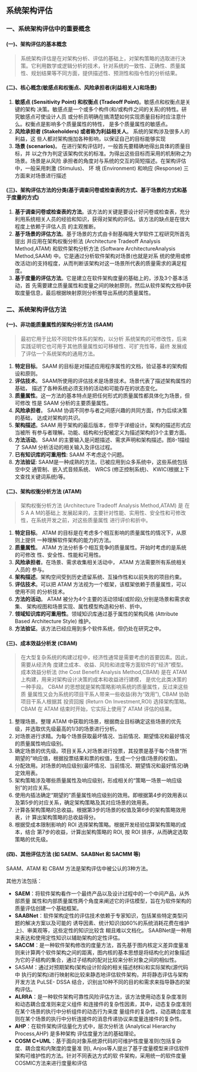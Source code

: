 ## 系统架构评估

### 一、系统架构评估中的重要概念

#### (一)、架构评估的基本概念

> 系统架构评估是在对架构分析、评估的基础上，对架构策略的选取进行决策。它利用数学或逻辑分析的技术，针对系统的一致性、正确性、质量属性、规划结果等不同方面，提供描述性、预测性和指令性的分析结果。

#### (二)、核心概念(敏感点和权衡点、风险承担者(利益相关人)和场景)

1. **敏感点 (Sensitivity Point) 和权衡点 (Tradeoff Point)**。敏感点和权衡点是关键的架构 决策。敏感点是一个或多个构件(和/或构件之间的关系)的特性。研究敏感点可使设计人员 或分析员明确在搞清楚如何实现质量目标时应注意什么。权衡点是影响多个质量属性的特性， 是多个质量属性的敏感点。
2. **风险承担者 (Stakeholders) 或者称为利益相关人**。 系统的架构涉及很多人的利益，这 些人都对架构施加各种影响，以保证自己的目标能够实现
3. **场景 (scenarios)**。 在进行架构评估时，一般首先要精确地得出具体的质量目标，并 以之作为判定该架构优劣的标准。为得出这些目标而采用的机制称之为场景。场景是从风险 承担者的角度对与系统的交互的简短描述。在架构评估中，一般采用刺激 (Stimulus)、 环 境 (Environment) 和响应 (Response) 三方面来对场景进行描述

#### (三)、架构评估方法的分类(基于调查问卷或检查表的方式、基于场景的方式和基于度量的方式)

1. **基于调查问卷或检查表的方法**。该方法的关键是要设计好问卷或检查表，充分利用系统相关人员的经验和知识，获得对架构的评估。该方法的缺点是在很大程度上依赖于评估人员 的主观推断。
2. **基于场景的评估方法**。基于场景的方式由卡耐基梅隆大学软件工程研究所首先提出 并应用在架构权衡分析法 (Architecture Tradeoff Analysis Method,ATAM) 和软件架构分析方法 (Software ArchitectureAnalysis Method,SAAM) 中。它是通过分析软件架构对场景(也就是对系 统的使用或修改活动)的支持程度，从而判断该架构对这一场景所代表的质量需求的满足程度。
3. **基于度量的评估方法**。它是建立在软件架构度量的基础上的，涉及3个基本活动，首 先需要建立质量属性和度量之间的映射原则，然后从软件架构文档中获取度量信息，最后根据映射原则分析推导出系统的质量属性。

### 二、系统架构评估方法

#### (一)、非功能质量属性的架构分析方法 **(SAAM)**

> 最初它用于比较不同软件体系的架构，以分析 系统架构的可修改性，后来实践证明它也可用于其他质量属性如可移植性、可扩充性等，最终 发展成了评估一个系统架构的通用方法。

1. **特定目标**。 SAAM 的目标是对描述应用程序属性的文档，验证基本的架构假设和原则。
2. **评估技术**。 SAAM所使用的评估技术是场景技术。场景代表了描述架构属性的基础， 描述了各种系统必须支持的活动和可能存在的状态变化。
3. **质量属性**。这一方法的基本特点是把任何形式的质量属性都具体化为场景，但可修改 性是 SAAM 分析的主要质量属性。
4. **风险承担者**。 SAAM 协调不同参与者之间感兴趣的共同方面，作为后续决策的基础， 达成对架构的共识。
5. **架构描述**。SAAM 用于架构的最后版本，但早于详细设计。架构的描述形式应当被所 有参与者理解。功能、结构和分配被定义为描述架构的3个主要方面。
6. **方法活动**。 SAAM 的主要输入是问题描述、需求声明和架构描述。图8-1描绘了 SAAM 分析活动的相关输入及评估过程。
7. **已有知识库的可重用性**: SAAM 不考虑这个问题。
8. **方法验证**: SAAM是一种成熟的方法，已被应用到众多系统中，这些系统包括空中交 通管制、嵌入式音频系统、 WRCS (修正控制系统)、 KWIC(根据上下文查找关键词系统)等。

#### (二)、架构权衡分析方法 **(ATAM)**

> 架构权衡分析方法 (Architecture Tradeoff Analysis Method,ATAM) 是 在 S A A M的基础上 发展起来的，主要针对性能、实用性、安全性和可修改性，在系统开发之前，对这些质量属性 进行评价和折中。

1. **特定目标**。 ATAM 的目标是在考虑多个相互影响的质量属性的情况下，从原则上提供 一种理解软件架构的能力的方法。
2. **质量属性**。 ATAM 方法分析多个相互竞争的质量属性。开始时考虑的是系统的可修改 性、安全性、性能和可用性。
3. **风险承担者**。在场景、需求收集相关活动中， ATAM 方法需要所有系统相关人员的 参与。
4. **架构描述**。架构空间受到历史遗留系统、互操作性和以前失败的项目约束。
5. **评估技术**。可以把 ATAM 方法视为一个框架，该框架依赖于质量属性，可以使用不同 的分析技术。
6. **方法的活动**。 ATAM 被分为4个主要的活动领域(或阶段),分别是场景和需求收集、 架构视图和场景实现、属性模型构造和分析、折中。
7. **领域知识库的可重用性**。领域知识库通过基于属性的架构风格 (Attribute Based Architecture Style) 维护。
8. **方法验证**。该方法已经应用到多个软件系统，但仍处在研究之中。

#### (三)、成本效益分析发 **(CBAM)**

> 在大型复杂系统的构建过程中，经济性通常是需要考虑的首要因素。因此，需要从经济角 度建立成本、收益、风险和进度等方面软件的“经济”模型。成本效益分析法 (the Cost Benefit Analysis Method,CBAM) 是在 ATAM上构建，用来对架构设计决策的成本和收益进行建模， 是优化此类决策的一种手段。 CBAM 的思想就是架构策略影响系统的质量属性，反过来这些质 量属性又会为系统的项目干系人带来一些收益(称为“效用”), CBAM 协助项目干系人根据其 投资回报 (Return On Investment,ROI) 选择架构策略。 CBAM 在 ATAM 结束时开始，它实际上使用了 ATAM 评估的结果。

1. 整理场景。整理 ATAM 中获取的场景，根据商业目标确定这些场景的优先级，并选取优先级最高的1/3的场景进行分析。
2. 对场景进行求精。为每个场景获取最坏情况、当前情况、期望情况和最好情况的质量属性响应级别。
3. 确定场景的优先级。项目关系人对场景进行投票，其投票是基于每个场景“所期望的”响应值，根据投票结果和票的权值，生成一个分值(场景的权值)。
4. 分配效用。对场景的响应级别(最坏情况、当前情况、期望情况和最好情况)确定效用表。
5. 架构策略涉及哪些质量属性及响应级别，形成相关的“策略一场景一响应级别”的对应关系。
6. 使用内插法确定“期望的”质量属性响应级别的效用。即根据第4步的效用表以及第5步的对应关系，确定架构策略及其对应场景的效用表。
7. 计算各架构策略的总收益。根据第3步的场景的权值及第6步的架构策略效用表，计 算出架构策略的总收益得分。
8. 根据受成本限制影响的 ROI 选择架构策略。根据开发经验估算架构策略的成本，结合 第7步的收益，计算出架构策略的 ROI, 按 ROI 排序，从而确定选取策略的优先级。

#### (四)、其他评估方法 (如 SAEM、SAABNet 和 SACMM 等)

SAAM、ATAM 和 CBAM 方法是架构评估中被公认的3种方法。

其他方法包括：

- **SAEM**：将软件架构看作一个最终产品以及设计过程中的一个中间产品，从外部质量 属性和内部质量属性两个角度来阐述它的评估模型，旨在为软件架构的质量评估创建一个基础框架。
- **SAABNet**：软件架构定性的评估技术依赖于专家知识，包括某些特定类型问题的解决方案以及可能的 诱导因素、统计知识(如60%的系统消耗花费在维护上)、审美观等，这些定性的知识比较含 糊且难以文档化。 SAABNet是一种用来表达和使用定性知识以辅助架构的定性评估。
- **SACCM**：是一种软件架构修改的度量方法，首先基于图内核定义差异度量准则来计算两个软件架构之间的距离，图内核的基本思想是将结构化的对象描述为它的子结构的集合，通过子结构的配对比较来分析对象之间的相似性。
- SASAM：通过对预期架构(架构设计阶段的相关描述材料)和实际架构(源代码中 执行的架构)进行映射和比较来静态地评估软件架构，并将静态评估与架构开发方法 PuLSE- DSSA 结合，识别出10种不同的目的和需求来指导静态的架构评估。
- **ALRRA**：是一种软件架构可靠性风险评估方法，该方法使用动态复杂度准则和动态耦合度准则来定义组件 和连接件的复杂性因素，其中，动态复杂度准则在某个场景的执行中分析组件的动态行为来度 量组件的复杂性，动态耦合度准则在某个场景的执行中分析连接件的消息传递协议来度量连接件的复杂性。
- **AHP**：在软件架构评估量化方式中，层次分析法 (Analytical Hierarchy Process,AHP) 是多种架构 评估度量方法的基础理论。
- **COSM C+UML**：基于面向对象系统源代码的可维护性度量准则(包括复杂度、耦合度和内聚度的度量准 则), Anjos等人提出了基于度量模型来评估软件架构可维护性的方法。针对不同表达方式的软 件架构，采用统一的软件度量COSMIC方法来进行度量和评估
